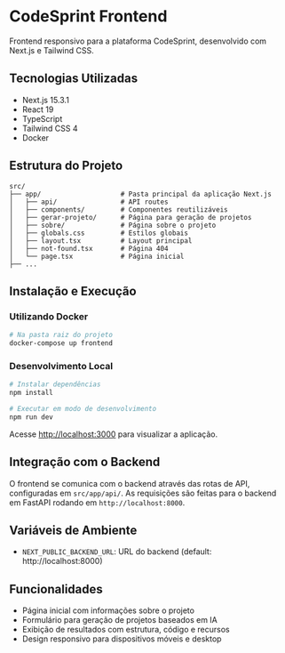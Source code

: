 # CodeSprint Frontend

Frontend responsivo para a plataforma CodeSprint, desenvolvido com Next.js e Tailwind CSS.

## Tecnologias Utilizadas

- Next.js 15.3.1
- React 19
- TypeScript
- Tailwind CSS 4
- Docker

## Estrutura do Projeto

```
src/
├── app/                    # Pasta principal da aplicação Next.js
│   ├── api/                # API routes
│   ├── components/         # Componentes reutilizáveis
│   ├── gerar-projeto/      # Página para geração de projetos
│   ├── sobre/              # Página sobre o projeto
│   ├── globals.css         # Estilos globais
│   ├── layout.tsx          # Layout principal
│   ├── not-found.tsx       # Página 404
│   └── page.tsx            # Página inicial
├── ...
```

## Instalação e Execução

### Utilizando Docker

```bash
# Na pasta raiz do projeto
docker-compose up frontend
```

### Desenvolvimento Local

```bash
# Instalar dependências
npm install

# Executar em modo de desenvolvimento
npm run dev
```

Acesse [http://localhost:3000](http://localhost:3000) para visualizar a aplicação.

## Integração com o Backend

O frontend se comunica com o backend através das rotas de API, configuradas em `src/app/api/`. 
As requisições são feitas para o backend em FastAPI rodando em `http://localhost:8000`.

## Variáveis de Ambiente

- `NEXT_PUBLIC_BACKEND_URL`: URL do backend (default: http://localhost:8000)

## Funcionalidades

- Página inicial com informações sobre o projeto
- Formulário para geração de projetos baseados em IA
- Exibição de resultados com estrutura, código e recursos
- Design responsivo para dispositivos móveis e desktop
